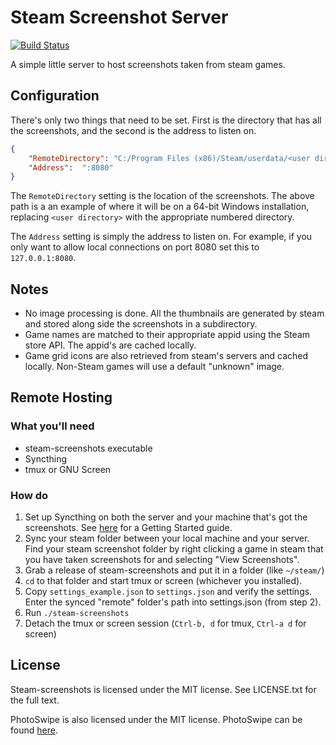 # Steam Screenshot Server
[![Build Status](https://travis-ci.org/zorchenhimer/steam-screenshots.svg?branch=master)](https://travis-ci.org/zorchenhimer/steam-screenshots)

A simple little server to host screenshots taken from steam games.

## Configuration

There's only two things that need to be set.  First is the directory that has
all the screenshots, and the second is the address to listen on.

```json
{
    "RemoteDirectory": "C:/Program Files (x86)/Steam/userdata/<user directory>/760/remote/",
    "Address":  ":8080"
}
```

The `RemoteDirectory` setting is the location of the screenshots.  The above
path is a an example of where it will be on a 64-bit Windows installation,
replacing `<user directory>` with the appropriate numbered directory.

The `Address` setting is simply the address to listen on.  For example, if you
only want to allow local connections on port 8080 set this to `127.0.0.1:8080`.

## Notes

 * No image processing is done.  All the thumbnails are generated by steam and
 stored along side the screenshots in a subdirectory.
 * Game names are matched to their appropriate appid using the Steam store API.
 The appid's are cached locally.
 * Game grid icons are also retrieved from steam's servers and cached locally.
 Non-Steam games will use a default "unknown" image.

## Remote Hosting

### What you'll need
 * steam-screenshots executable
 * Syncthing
 * tmux or GNU Screen

### How do

 1. Set up Syncthing on both the server and your machine that's got the
 screenshots.  See [here](https://docs.syncthing.net/intro/getting-started.html)
 for a Getting Started guide.
 2. Sync your steam folder between your local machine and your server.  Find
 your steam screenshot folder by right clicking a game in steam that you have
 taken screenshots for and selecting "View Screenshots".
 3. Grab a release of steam-screenshots and put it in a folder (like `~/steam/`)
 4. `cd` to that folder and start tmux or screen (whichever you installed).
 5. Copy `settings_example.json` to `settings.json` and verify the settings. 
 Enter the synced "remote" folder's path into settings.json (from step 2).
 6. Run `./steam-screenshots`
 7. Detach the tmux or screen session (`Ctrl-b, d` for tmux, `Ctrl-a d` for
 screen)

## License

 Steam-screenshots is licensed under the MIT license.  See LICENSE.txt for the
 full text.

 PhotoSwipe is also licensed under the MIT license.  PhotoSwipe can be found
 [here](https://github.com/dimsemenov/photoswipe).

